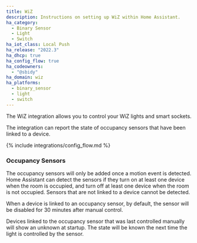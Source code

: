 ```yaml
---
title: WiZ
description: Instructions on setting up WiZ within Home Assistant.
ha_category:
  - Binary Sensor
  - Light
  - Switch
ha_iot_class: Local Push
ha_release: "2022.3"
ha_dhcp: true
ha_config_flow: true
ha_codeowners:
  - "@sbidy"
ha_domain: wiz
ha_platforms:
  - binary_sensor
  - light
  - switch
---
```


The WiZ integration allows you to control your WiZ lights and smart sockets.

The integration can report the state of occupancy sensors that have been linked to a device.

{% include integrations/config_flow.md %}

### Occupancy Sensors

The occupancy sensors will only be added once a motion event is detected. Home Assistant can detect the sensors if they turn on at least one device when the room is occupied, and turn off at least one device when the room is not occupied. Sensors that are not linked to a device cannot be detected.

When a device is linked to an occupancy sensor, by default, the sensor will be disabled for 30 minutes after manual control.

Devices linked to the occupancy sensor that was last controlled manually will show an unknown at startup. The state will be known the next time the light is controlled by the sensor.
